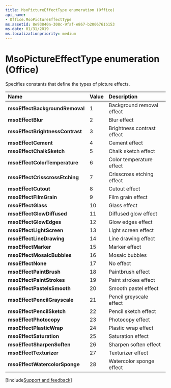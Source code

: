 ```yaml
---
title: MsoPictureEffectType enumeration (Office)
api_name:
- Office.MsoPictureEffectType
ms.assetid: 8e93840a-308c-9faf-e867-b2006761b153
ms.date: 01/31/2019
ms.localizationpriority: medium
---
```



# MsoPictureEffectType enumeration (Office)

Specifies constants that define the types of picture effects.

|Name|Value|Description|
|:-----|:-----|:-----|
|**msoEffectBackgroundRemoval**|1|Background removal effect |
|**msoEffectBlur**|2|Blur effect |
|**msoEffectBrightnessContrast**|3|Brightness contrast effect |
|**msoEffectCement**|4|Cement effect |
|**msoEffectChalkSketch**|5|Chalk sketch effect |
|**msoEffectColorTemperature**|6|Color temperature effect |
|**msoEffectCrisscrossEtching**|7|Crisscross etching effect |
|**msoEffectCutout**|8|Cutout effect |
|**msoEffectFilmGrain**|9|Film grain effect |
|**msoEffectGlass**|10|Glass effect |
|**msoEffectGlowDiffused**|11|Diffused glow effect |
|**msoEffectGlowEdges**|12|Glow edges effect |
|**msoEffectLightScreen**|13|Light screen effect |
|**msoEffectLineDrawing**|14|Line drawing effect |
|**msoEffectMarker**|15|Marker effect |
|**msoEffectMosaicBubbles**|16|Mosaic bubbles |
|**msoEffectNone**|17|No effect |
|**msoEffectPaintBrush**|18|Paintbrush effect |
|**msoEffectPaintStrokes**|19|Paint strokes effect |
|**msoEffectPastelsSmooth**|20|Smooth pastel effect |
|**msoEffectPencilGrayscale**|21|Pencil greyscale effect |
|**msoEffectPencilSketch**|22|Pencil sketch effect |
|**msoEffectPhotocopy**|23|Photocopy effect |
|**msoEffectPlasticWrap**|24|Plastic wrap effect |
|**msoEffectSaturation**|25|Saturation effect |
|**msoEffectSharpenSoften**|26|Sharpen soften effect |
|**msoEffectTexturizer**|27|Texturizer effect |
|**msoEffectWatercolorSponge**|28|Watercolor sponge effect |

[!include[Support and feedback](~/includes/feedback-boilerplate.md)]